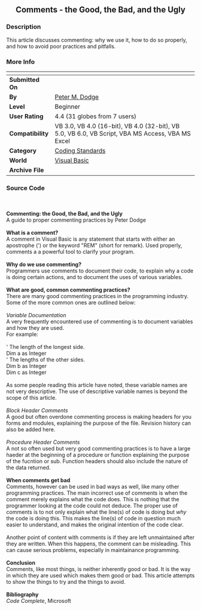 ﻿<div align="center">

## Comments \- the Good, the Bad, and the Ugly


</div>

### Description

This article discusses commenting: why we use it, how to do so properly, and how to avoid poor practices and pitfalls.
 
### More Info
 


<span>             |<span>
---                |---
**Submitted On**   |
**By**             |[Peter M\. Dodge](https://github.com/Planet-Source-Code/PSCIndex/blob/master/ByAuthor/peter-m-dodge.md)
**Level**          |Beginner
**User Rating**    |4.4 (31 globes from 7 users)
**Compatibility**  |VB 3\.0, VB 4\.0 \(16\-bit\), VB 4\.0 \(32\-bit\), VB 5\.0, VB 6\.0, VB Script, VBA MS Access, VBA MS Excel
**Category**       |[Coding Standards](https://github.com/Planet-Source-Code/PSCIndex/blob/master/ByCategory/coding-standards__1-43.md)
**World**          |[Visual Basic](https://github.com/Planet-Source-Code/PSCIndex/blob/master/ByWorld/visual-basic.md)
**Archive File**   |[](https://github.com/Planet-Source-Code/peter-m-dodge-comments-the-good-the-bad-and-the-ugly__1-40255/archive/master.zip)





### Source Code

<br><br>
<b>Commenting: the Good, the Bad, and the Ugly</b><br>
A guide to proper commenting practices by Peter Dodge<br><br>
<b>What is a comment?</b><br>
A comment in Visual Basic is any statement that starts with either an apostrophe (') or the keyword "REM" (short for remark). Used properly, comments a a powerful tool to clarify your program.<br><br>
<b>Why do we use commenting?</b><br>
Programmers use comments to document their code, to explain why a code is doing certain actions, and to document the uses of various variables.<br><br>
<b>What are good, common commenting practices?</b><br>
There are many good commenting practices in the programming industry. Some of the more common ones are outlined below:<br><br>
<i>Variable Documentation</i><br>
A very frequently encountered use of commenting is to document variables and how they are used.<br>
For example:<br><br>
' The length of the longest side.<br>
Dim a as Integer<br>
' The lengths of the other sides.<br>
Dim b as Integer<br>
Dim c as Integer<br><br>
As some people reading this article have noted, these variable names are not very descriptive. The use of descriptive variable names is beyond the scope of this article.<br><br>
<i>Block Header Comments</i><br>
A good but often overdone commenting process is making headers for you forms and modules, explaining the purpose of the file. Revision history can also be added here.<br><br>
<i>Procedure Header Comments</i><br>
A not so often used but very good commenting practices is to have a large haeder at the beginning of a procedure or function explaining the purpose of the fucntion or sub. Function headers should also include the nature of the data returned.<br><br>
<b>When comments get bad</b><br>
Comments, however can be used in bad ways as well, like many other programming practices.
The main incorrect use of comments is when the comment merely explains what the code does. This is nothing that the programmer looking at the code could not deduce. The proper use of comments is to not only explain what the line(s) of code is doing but <i>why</i> the code is doing this. This makes the line(s) of code in question much easier to understand, and makes the original intention of the code clear.<br><br>
Another point of content with comments is if they are left unmaintained after they are written. When this happens, the comment can be misleading. This can cause serious problems, especially in maintainance programming.<br><br>
<b>Conclusion</b><br>
Comments, like most things, is neither inherently good or bad. It is the way in which they are used which makes them good or bad. This article attempts to show the things to try and the things to avoid.<br><br>
<b>Bibliography</b><br>
<i>Code Complete</i>, Microsoft

